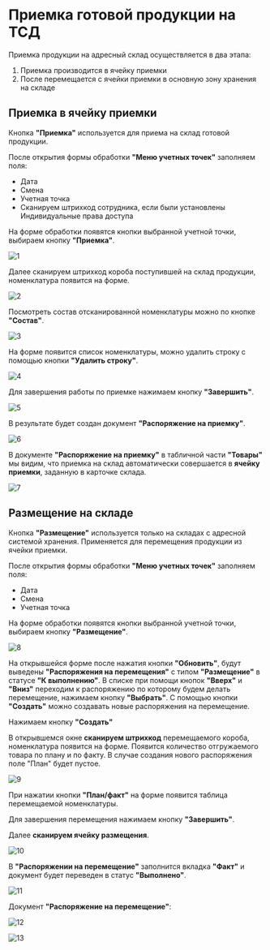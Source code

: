 # Приемка готовой продукции на ТСД

Приемка продукции на адресный склад осуществляется в два этапа:

1. Приемка производится в ячейку приемки
2. После перемещается с ячейки приемки в основную зону хранения на складе

<h2> Приемка в ячейку приемки </h2>

Кнопка **"Приемка"** используется для приема на склад готовой продукции.

После открытия формы обработки **"Меню учетных точек"** заполняем поля:

- Дата
- Смена
- Учетная точка
- Сканируем штрихкод сотрудника, если были установлены Индивидуальные права доступа

На форме обработки появятся кнопки выбранной учетной точки, выбираем кнопку **"Приемка"**.

![1](PriemkaNaTCD.assets/1.png)

Далее сканируем штрихкод короба поступившей на склад продукции, номенклатура появится на форме.

![2](PriemkaNaTCD.assets/2.png)

Посмотреть состав отсканированной номенклатуры можно по кнопке **"Состав"**.

![3](PriemkaNaTCD.assets/3.png)

На форме появится список номенклатуры, можно удалить строку с помощью кнопки **"Удалить строку"**.

![4](PriemkaNaTCD.assets/4.png)

Для завершения работы по приемке нажимаем кнопку **"Завершить"**.

![5](PriemkaNaTCD.assets/5.png)

В результате будет создан документ **"Распоряжение на приемку"**. 

![6](PriemkaNaTCD.assets/6.png)

В документе **"Распоряжение на приемку"** в табличной части **"Товары"** мы видим, что приемка на склад автоматически совершается в **ячейку приемки**, заданную в карточке склада.

![7](PriemkaNaTCD.assets/7.png)

<h2> Размещение на складе </h2>

Кнопка **"Размещение"** используется только на складах с адресной системой хранения. Применяется для перемещения продукции из ячейки приемки.

После открытия формы обработки **"Меню учетных точек"** заполняем поля:

- Дата
- Смена
- Учетная точка

На форме обработки появятся кнопки выбранной учетной точки, выбираем кнопку **"Размещение"**.

![8](PriemkaNaTCD.assets/8.png)

На открывшейся форме после нажатия кнопки **"Обновить"**, будут выведены **"Распоряжения на перемещения"** с типом **"Размещение"** в статусе **"К выполнению"**. В списке при помощи кнопок **"Вверх"** и **"Вниз"** переходим к распоряжению по которому будем делать перемещение, нажимаем кнопку **"Выбрать"**. С помощью кнопки **"Создать"** можно создавать новые распоряжения на перемещение.

Нажимаем кнопку **"Создать"**

В открывшемся окне **сканируем штрихкод** перемещаемого короба, номенклатура появится на форме. Появится количество отгружаемого товара по плану и по факту. В случае создания нового распоряжения поле "План" будет пустое.

![9](PriemkaNaTCD.assets/9.png)

При нажатии кнопки **"План/факт"** на форме появится таблица перемещаемой номенклатуры.

Для завершения перемещения нажимаем кнопку **"Завершить"**.

Далее **сканируем ячейку размещения**.

![10](PriemkaNaTCD.assets/10.png)

В  **"Распоряжении на перемещение"** заполнится вкладка **"Факт"** и документ будет переведен в статус **"Выполнено"**.

![11](PriemkaNaTCD.assets/11.png)

Документ **"Распоряжение на перемещение"**:

![12](PriemkaNaTCD.assets/12.png)

![13](PriemkaNaTCD.assets/13.png)